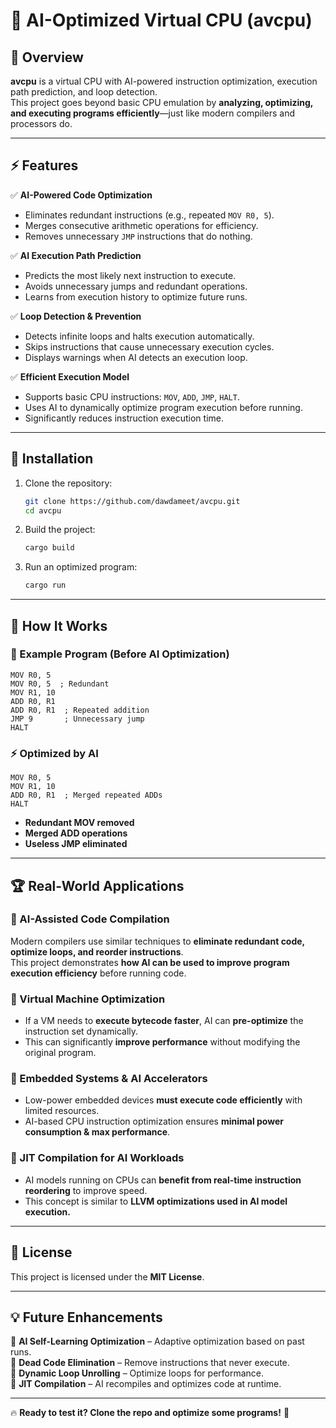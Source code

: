 
# 🚀 AI-Optimized Virtual CPU (avcpu)  

## 📌 Overview  
**avcpu** is a virtual CPU with AI-powered instruction optimization, execution path prediction, and loop detection.  
This project goes beyond basic CPU emulation by **analyzing, optimizing, and executing programs efficiently**—just like modern compilers and processors do.  

---

## ⚡ Features  
✅ **AI-Powered Code Optimization**  
- Eliminates redundant instructions (e.g., repeated `MOV R0, 5`).  
- Merges consecutive arithmetic operations for efficiency.  
- Removes unnecessary `JMP` instructions that do nothing.  

✅ **AI Execution Path Prediction**  
- Predicts the most likely next instruction to execute.  
- Avoids unnecessary jumps and redundant operations.  
- Learns from execution history to optimize future runs.  

✅ **Loop Detection & Prevention**  
- Detects infinite loops and halts execution automatically.  
- Skips instructions that cause unnecessary execution cycles.  
- Displays warnings when AI detects an execution loop.  

✅ **Efficient Execution Model**  
- Supports basic CPU instructions: `MOV`, `ADD`, `JMP`, `HALT`.  
- Uses AI to dynamically optimize program execution before running.  
- Significantly reduces instruction execution time.  

---

## 🔧 Installation  
1. Clone the repository:  
   ```bash
   git clone https://github.com/dawdameet/avcpu.git
   cd avcpu
   ```
2. Build the project:  
   ```bash
   cargo build
   ```
3. Run an optimized program:  
   ```bash
   cargo run
   ```

---

## 🚀 How It Works  

### **🔹 Example Program (Before AI Optimization)**  
```assembly
MOV R0, 5
MOV R0, 5  ; Redundant
MOV R1, 10
ADD R0, R1
ADD R0, R1  ; Repeated addition
JMP 9       ; Unnecessary jump
HALT
```

### **⚡ Optimized by AI**
```assembly
MOV R0, 5
MOV R1, 10
ADD R0, R1  ; Merged repeated ADDs
HALT
```
- **Redundant MOV removed**  
- **Merged ADD operations**  
- **Useless JMP eliminated**  

---

## 🏆 Real-World Applications  

### **🔹 AI-Assisted Code Compilation**  
Modern compilers use similar techniques to **eliminate redundant code, optimize loops, and reorder instructions**.  
This project demonstrates **how AI can be used to improve program execution efficiency** before running code.  

### **🔹 Virtual Machine Optimization**  
- If a VM needs to **execute bytecode faster**, AI can **pre-optimize** the instruction set dynamically.  
- This can significantly **improve performance** without modifying the original program.  

### **🔹 Embedded Systems & AI Accelerators**  
- Low-power embedded devices **must execute code efficiently** with limited resources.  
- AI-based CPU instruction optimization ensures **minimal power consumption & max performance**.  

### **🔹 JIT Compilation for AI Workloads**  
- AI models running on CPUs can **benefit from real-time instruction reordering** to improve speed.  
- This concept is similar to **LLVM optimizations used in AI model execution.**  

---

## 📜 License  
This project is licensed under the **MIT License**.  

---

## 💡 Future Enhancements  
🔹 **AI Self-Learning Optimization** – Adaptive optimization based on past runs.  
🔹 **Dead Code Elimination** – Remove instructions that never execute.  
🔹 **Dynamic Loop Unrolling** – Optimize loops for performance.  
🔹 **JIT Compilation** – AI recompiles and optimizes code at runtime.  

---

🔥 **Ready to test it? Clone the repo and optimize some programs!** 🚀  

